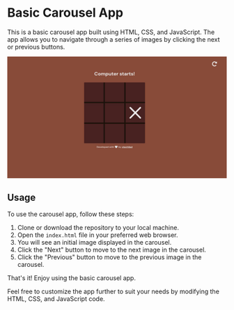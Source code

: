 # Basic Carousel App

This is a basic carousel app built using HTML, CSS, and JavaScript. The app allows you to navigate through a series of images by clicking the next or previous buttons.

![Carousel App Screenshot](./design/desktop-design.jpg)

## Usage

To use the carousel app, follow these steps:

1. Clone or download the repository to your local machine.
2. Open the `index.html` file in your preferred web browser.
3. You will see an initial image displayed in the carousel.
4. Click the "Next" button to move to the next image in the carousel.
5. Click the "Previous" button to move to the previous image in the carousel.

That's it! Enjoy using the basic carousel app.

Feel free to customize the app further to suit your needs by modifying the HTML, CSS, and JavaScript code.
